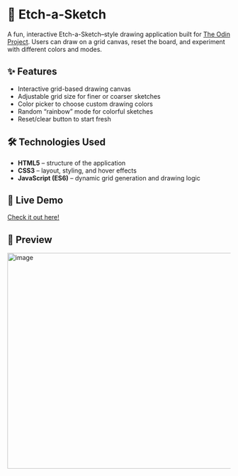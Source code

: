 # 🎨 Etch-a-Sketch  

A fun, interactive Etch-a-Sketch–style drawing application built for [The Odin Project](https://www.theodinproject.com/). Users can draw on a grid canvas, reset the board, and experiment with different colors and modes.  

## ✨ Features  
- Interactive grid-based drawing canvas  
- Adjustable grid size for finer or coarser sketches  
- Color picker to choose custom drawing colors  
- Random “rainbow” mode for colorful sketches  
- Reset/clear button to start fresh  

## 🛠️ Technologies Used  
- **HTML5** – structure of the application  
- **CSS3** – layout, styling, and hover effects  
- **JavaScript (ES6)** – dynamic grid generation and drawing logic  

## 🚀 Live Demo  
[Check it out here!]([https://joel-cornfield.github.io/etch-a-sketch/])  

## 📸 Preview  
<img width="949" height="486" alt="image" src="https://github.com/user-attachments/assets/fed27028-a12c-4eb0-9c22-b62f0499e881" />

